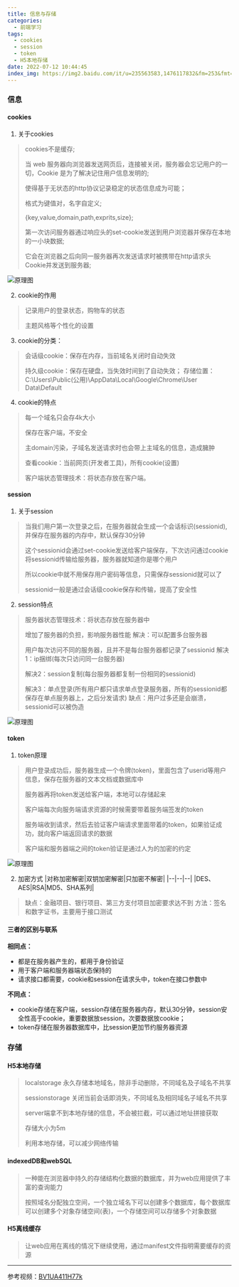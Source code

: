 ```yaml
---
title: 信息与存储
categories:
  - 前端学习
tags:
  - cookies
  - session
  - token
  - H5本地存储
date: 2022-07-12 10:44:45
index_img: https://img2.baidu.com/it/u=235563583,1476117832&fm=253&fmt=auto&app=138&f=JPEG?w=442&h=248
---
```


### 信息
#### cookies
1. 关于cookies
  >cookies不是缓存;
  >
  >当 web 服务器向浏览器发送网页后，连接被关闭，服务器会忘记用户的一切，Cookie 是为了解决记住用户信息发明的;
  >
  >使得基于无状态的http协议记录稳定的状态信息成为可能；
  >
  >格式为键值对，名字自定义;
  >
  >{key,value,domain,path,exprits,size};
  >
  >第一次访问服务器通过响应头的set-cookie发送到用户浏览器并保存在本地的一小块数据;
  >
  >它会在浏览器之后向同一服务器再次发送请求时被携带在http请求头Cookie并发送到服务器;

![原理图](https://gimg2.baidu.com/image_search/src=http%3A%2F%2Fpic4.zhimg.com%2Fv2-8af4f72c16e0cf906027ed41f5e20e17_b.jpg&refer=http%3A%2F%2Fpic4.zhimg.com&app=2002&size=f9999,10000&q=a80&n=0&g=0n&fmt=auto?sec=1660188325&t=f2070b56c0dfc213e52ca02de17990af)

2. cookie的作用
>记录用户的登录状态，购物车的状态
>
>主题风格等个性化的设置

3. cookie的分类：
>会话级cookie：保存在内存，当前域名关闭时自动失效
>
>持久级cookie：保存在硬盘，当失效时间到了自动失效；
>存储位置：C:\Users\Public(公用)\AppData\Local\Google\Chrome\User Data\Default

4. cookie的特点
>每一个域名只会存4k大小
>
>保存在客户端，不安全
>
>主domain污染，子域名发送请求时也会带上主域名的信息，造成臃肿
>
>查看cookie：当前网页(开发者工具)，所有cookie(设置)
>
>客户端状态管理技术：将状态存放在客户端。


#### session
1. 关于session
>当我们用户第一次登录之后，在服务器就会生成一个会话标识(sessionid),并保存在服务器的内存中，默认保存30分钟
>
>这个sessionid会通过set-cookie发送给客户端保存，下次访问通过cookie将sessionid传输给服务器，服务器就知道你是哪个用户
>
>所以cookie中就不用保存用户密码等信息，只需保存sessionid就可以了
>
>sessionid一般是通过会话级cookie保存和传输，提高了安全性

2. session特点
>服务器状态管理技术：将状态存放在服务器中
>
>增加了服务器的负担，影响服务器性能
>解决：可以配置多台服务器
>
>用户每次访问不同的服务器，且并不是每台服务器都记录了sessionid
>解决1：ip捆绑(每次只访问同一台服务器)
>
>解决2：session复制(每台服务器都复制一份相同的sessionid)
>
>解决3：单点登录(所有用户都只请求单点登录服务器，所有的sessionid都保存在单点服务器上，之后分发请求)
>缺点：用户过多还是会崩溃，sessionid可以被伪造

![原理图](https://img-blog.csdnimg.cn/20210301190137744.png?x-oss-process=image/watermark,type_ZmFuZ3poZW5naGVpdGk,shadow_10,text_aHR0cHM6Ly9ibG9nLmNzZG4ubmV0L3FxXzQ2NjIwMTI5,size_16,color_FFFFFF,t_70#pic_center)


#### token
1. token原理
>用户登录成功后，服务器生成一个令牌(token)，里面包含了userid等用户信息，保存在服务器的文本文档或数据库中
>
>服务器再将token发送给客户端，本地可以存储起来
>
>客户端每次向服务端请求资源的时候需要带着服务端签发的token
>
>服务端收到请求，然后去验证客户端请求里面带着的token，如果验证成功，就向客户端返回请求的数据
>
>客户端和服务器端之间的token验证是通过人为的加密的约定

![原理图](https://img-blog.csdnimg.cn/20200904225849315.png?x-oss-process=image/watermark,type_ZmFuZ3poZW5naGVpdGk,shadow_10,text_aHR0cHM6Ly9ibG9nLmNzZG4ubmV0L3FxXzQ0NzYyMjY3,size_16,color_FFFFFF,t_70#pic_center)

2. 加密方式
|对称加密解密|双钥加密解密|只加密不解密|
|--|--|--|
|DES、AES|RSA|MD5、SHA系列|
>缺点：金融项目、银行项目、第三方支付项目加密要求达不到
>方法：签名和数字证书，主要用于接口测试


#### 三者的区别与联系
**相同点：**
+   都是在服务器产生的，都用于身份验证
+   用于客户端和服务器端状态保持的
+   请求接口都需要，cookie和session在请求头中，token在接口参数中

**不同点：**
+   cookie存储在客户端，session存储在服务器内存，默认30分钟，session安全性高于cookie，重要数据放session，次要数据放cookie；
+   token存储在服务器数据库中，比session更加节约服务器资源


### 存储
#### H5本地存储
>localstorage 永久存储本地域名，除非手动删除，不同域名及子域名不共享
>
>sessionstorage 关闭当前会话即消失，不同域名及相同域名子域名不共享
>
>server端拿不到本地存储的信息，不会被拦截，可以通过地址拼接获取
>
>存储大小为5m
>
>利用本地存储，可以减少网络传输


#### indexedDB和webSQL
>一种能在浏览器中持久的存储结构化数据的数据库，并为web应用提供了丰富的查询能力
>
>按照域名分配独立空间，一个独立域名下可以创建多个数据库，每个数据库可以创建多个对象存储空间(表)，一个存储空间可以存储多个对象数据


#### H5离线缓存
>让web应用在离线的情况下继续使用，通过manifest文件指明需要缓存的资源

---
参考视频：[BV1UA411H77k](https://www.bilibili.com/video/BV1UA411H77k?spm_id_from=333.999.0.0)
